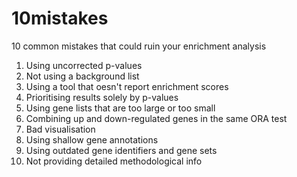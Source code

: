 # 10mistakes
10 common mistakes that could ruin your enrichment analysis 

1. Using uncorrected p-values
2. Not using a background list
3. Using a tool that oesn't report enrichment scores
4. Prioritising results solely by p-values
5. Using gene lists that are too large or too small
6. Combining up and down-regulated genes in the same ORA test
7. Bad visualisation
8. Using shallow gene annotations
9. Using outdated gene identifiers and gene sets
10. Not providing detailed methodological info
